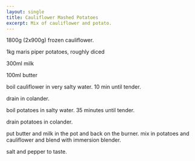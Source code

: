 ```yaml
---
layout: single
title: Cauliflower Mashed Potatoes
excerpt: Mix of cauliflower and potato.
---
```


1800g (2x900g) frozen cauliflower.

1kg maris piper potatoes, roughly diced

300ml milk

100ml butter

boil cauliflower in very salty water. 10 min until tender.

drain in colander.

boil potatoes in salty water. 35 minutes until tender.

drain potatoes in colander.

put butter and milk in the pot and back on the burner. mix in potatoes and cauliflower and blend with immersion blender.

salt and pepper to taste.
